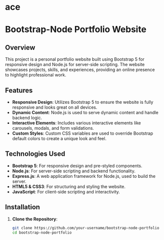 # ace
# Bootstrap-Node Portfolio Website

## Overview

This project is a personal portfolio website built using Bootstrap 5 for responsive design and Node.js for server-side scripting. The website showcases projects, skills, and experiences, providing an online presence to highlight professional work.

## Features

- **Responsive Design**: Utilizes Bootstrap 5 to ensure the website is fully responsive and looks great on all devices.
- **Dynamic Content**: Node.js is used to serve dynamic content and handle backend logic.
- **Interactive Elements**: Includes various interactive elements like carousels, modals, and form validations.
- **Custom Styles**: Custom CSS variables are used to override Bootstrap default colors to create a unique look and feel.

## Technologies Used

- **Bootstrap 5**: For responsive design and pre-styled components.
- **Node.js**: For server-side scripting and backend functionality.
- **Express.js**: A web application framework for Node.js, used to build the server.
- **HTML5 & CSS3**: For structuring and styling the website.
- **JavaScript**: For client-side scripting and interactivity.

## Installation

1. **Clone the Repository**:
   ```bash
   git clone https://github.com/your-username/bootstrap-node-portfolio.git
   cd bootstrap-node-portfolio

